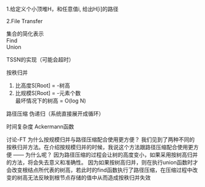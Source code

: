 1.给定义个小顶堆H，和任意值i, 给出H[i]的路径  

2.File Transfer  

集合的简化表示  
Find  
Union  

TSSN的实现（可能会超时）  

按秩归并
1. 比高度S[Root] = -树高  
2. 比规模S[Root] = -元素个数  
最坏情况下的树高 = O(log N)

路径压缩
伪递归（系统直接展开成循环）

时间复杂度
Ackermann函数

讨论-FT 为什么按规模归并与路径压缩配合使用更方便？
我们见到了两种不同的按秩归并方法。在介绍按规模归并的时候，我说这个方法跟路径压缩配合使用更方便 —— 为什么呢？
因为路径压缩的过程会让树的高度变小，如果采用按树高归并的方法，将会失去意义和准确性。
因为如果按树高归并，则在执行union函数时才会改变根结点所代表的树高，若此时的find函数执行了路径压缩，在压缩过程中改变的树高无法反映到根节点存储的值中从而造成按秩归并失效
